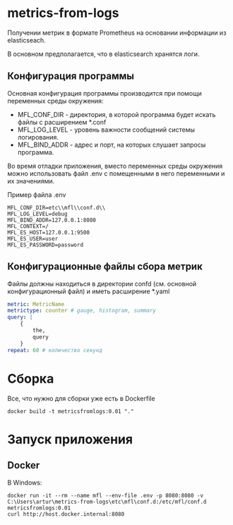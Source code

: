 # metrics-from-logs
Получении метрик в формате Prometheus на основании информации из elasticseach.

В основном предполагается, что в elasticsearch хранятся логи. 

## Конфигурация программы

Основная конфигурация программы производится при помощи переменных среды окружения:

* MFL_CONF_DIR - директория, в которой программа будет искать файлы с расширением *.conf
* MFL_LOG_LEVEL  - уровень важности сообщений системы логирования.
* MFL_BIND_ADDR - адрес и порт, на которых слушает запросы программа.

Во время отладки приложения, вместо переменных среды окружения можно использовать файл .env с
помещенными в него переменными и их значениями.

Пример файла .env

```
MFL_CONF_DIR=etc\\mfl\\conf.d\\
MFL_LOG_LEVEL=debug
MFL_BIND_ADDR=127.0.0.1:8080
MFL_CONTEXT=/
MFL_ES_HOST=127.0.0.1:9500
MFL_ES_USER=user
MFL_ES_PASSWORD=password
```

## Конфигурационные файлы сбора метрик

Файлы должны находиться в директории confd (см. основной конфигурационный файл) и иметь расширение
*.yaml

```yaml
metric: MetricName
metrictype: counter # gauge, histogram, summary
query: |
    { 
        the,
        query
    }
repeat: 60 # количество секунд
```

# Сборка

Все, что нужно для сборки уже есть в Dockerfile

    docker build -t metricsfromlogs:0.01 "."

# Запуск приложения

## Docker

В Windows:

    docker run -it --rm --name mfl --env-file .env -p 8080:8080 -v C:\Users\artur\metrics-from-logs\etc\mfl\conf.d:/etc/mfl/conf.d metricsfromlogs:0.01
    curl http://host.docker.internal:8080
